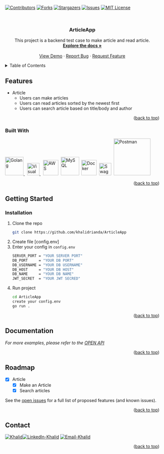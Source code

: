 <a name="readme-top"></a>



[![Contributors][contributors-shield]][contributors-url]
[![Forks][forks-shield]][forks-url]
[![Stargazers][stars-shield]][stars-url]
[![Issues][issues-shield]][issues-url]
[![MIT License][license-shield]][license-url]



<!-- PROJECT LOGO -->
<br />
<div align="center">
  <a href="https://github.com/khalidrianda/ArticleApp">
  </a>

<h3 align="center">ArticleApp</h3>

  <p align="center">
    This project is a backend test case to make article and read article.
    <br />
    <a href="https://github.com/khalidrianda/ArticleApp"><strong>Explore the docs »</strong></a>
    <br />
    <br />
    <a href="https://github.com/khalidrianda/ArticleApp">View Demo</a>
    ·
    <a href="https://github.com/khalidrianda/ArticleApp/issues">Report Bug</a>
    ·
    <a href="https://github.com/khalidrianda/ArticleApp/issues">Request Feature</a>
  </p>
</div>



<!-- TABLE OF CONTENTS -->
<details>
  <summary>Table of Contents</summary>
  <ol>
    <li>
      <a href="#features">Features</a>
      <ul>
        <li><a href="#built-with">Built With</a></li>
      </ul>
    </li>
    <li>
      <a href="#getting-started">Getting Started</a>
      <ul>
        <li><a href="#installation">Installation</a></li>
      </ul>
    </li>
    <li><a href="#usage">Usage</a></li>
    <li><a href="#roadmap">Roadmap</a></li>
    <li><a href="#contact">Contact</a></li>
  </ol>
</details>



<!-- ABOUT THE PROJECT -->
## Features

- Article
    - Users can make articles
    - Users can read articles sorted by the newest first
    - Users can search article based on title/body and author

<p align="right">(<a href="#readme-top">back to top</a>)</p>


### Built With

<div>
    <a href="https://go.dev/">
    <img src="https://go.dev/blog/go-brand/Go-Logo/PNG/Go-Logo_Blue.png" title="Golang" alt="Golang" width="60"/>
    </a>&nbsp;
    <a href="https://code.visualstudio.com/">
    <img src="https://upload.wikimedia.org/wikipedia/commons/9/9a/Visual_Studio_Code_1.35_icon.svg" title="Visual Studio Code" alt="Visual Studio Code" width="40"/>
    </a>&nbsp;
    <a href="https://aws.amazon.com/">
    <img src="https://upload.wikimedia.org/wikipedia/commons/9/93/Amazon_Web_Services_Logo.svg" title="AWS" alt="AWS" width="50"/></a>&nbsp;
    <a href="https://www.mysql.com/">
    <img src="https://1000logos.net/wp-content/uploads/2020/08/MySQL-Logo.png" title="MySQL" alt="MySQL" width="60"/></a>&nbsp;
    <a href="https://hub.docker.com/">
    <img src="https://www.docker.com/wp-content/uploads/2022/03/vertical-logo-monochromatic.png" title="Docker" alt="Docker" width="50"/></a>&nbsp;
    <a href="https://swagger.io/">
    <img src="https://upload.wikimedia.org/wikipedia/commons/a/ab/Swagger-logo.png" title="Swagger" alt="Swagger" width="40"/></a>&nbsp;
    <a href="https://www.postman.com/">
    <img src="https://upload.wikimedia.org/wikipedia/commons/c/c2/Postman_%28software%29.png" title="Postman" alt="Postman" width="120"/></a>&nbsp;
</div>

<p align="right">(<a href="#readme-top">back to top</a>)</p>



<!-- GETTING STARTED -->
## Getting Started

### Installation

1. Clone the repo
   ```bash
   git clone https://github.com/khalidrianda/ArticleApp
   ```
2. Create file [config.env]
3. Enter your config in `config.env`
   ```bash
   SERVER_PORT = "YOUR SERVER PORT"
   DB_PORT     = "YOUR DB PORT"
   DB_USERNAME = "YOUR DB USERNAME" 
   DB_HOST     = "YOUR DB HOST"
   DB_NAME     = "YOUR DB NAME"
   JWT_SECRET  = "YOUR JWT SECRED"
   ```
4. Run project
   ```bash
   cd ArticleApp
   create your config.env
   go run .
   ```

<p align="right">(<a href="#readme-top">back to top</a>)</p>



<!-- USAGE EXAMPLES -->
## Documentation

_For more examples, please refer to the [OPEN API](https://app.swaggerhub.com/apis-docs/KHALIDRIANDA22_1/ArticleApp/1.0.0#/)_

<p align="right">(<a href="#readme-top">back to top</a>)</p>



<!-- ROADMAP -->
## Roadmap

- [x] Article
    - [x] Make an Article
    - [x] Search articles

See the [open issues](https://github.com/khalidrianda/ArticleApp/issues) for a full list of proposed features (and known issues).

<p align="right">(<a href="#readme-top">back to top</a>)</p>

<!-- CONTACT -->
## Contact

[![Khalid][khalid]][khalid-url][![LinkedIn-Khalid][linkedin-shield]][linkedin-url-1] [![Email-Khalid][email-shield]][email-1]

<p align="right">(<a href="#readme-top">back to top</a>)</p>



<!-- MARKDOWN LINKS & IMAGES -->
<!-- https://www.markdownguide.org/basic-syntax/#reference-style-links -->
[contributors-shield]: https://img.shields.io/github/contributors/khalidrianda/ArticleApp.svg?style=for-the-badge
[contributors-url]: https://github.com/khalidrianda/ArticleApp/graphs/contributors
[forks-shield]: https://img.shields.io/github/forks/khalidrianda/ArticleApp.svg?style=for-the-badge
[forks-url]: https://github.com/khalidrianda/ArticleApp/network/members
[stars-shield]: https://img.shields.io/github/stars/khalidrianda/ArticleApp.svg?style=for-the-badge
[stars-url]: https://github.com/khalidrianda/ArticleApp/stargazers
[issues-shield]: https://img.shields.io/github/issues/khalidrianda/ArticleApp.svg?style=for-the-badge
[issues-url]: https://github.com/khalidrianda/ArticleApp/issues
[license-shield]: https://img.shields.io/github/license/khalidrianda/ArticleApp.svg?style=for-the-badge
[license-url]: https://github.com/khalidrianda/ArticleApp/blob/main/LICENSE.txt
[linkedin-shield]: https://img.shields.io/badge/-LinkedIn-black.svg?style=for-the-badge&logo=linkedin&colorB=555
[linkedin-url-1]: https://linkedin.com/in/khalidrianda
[Go]: https://img.shields.io/github/go-mod/go-version/khalidrianda/ArticleApp
[go-url]: https://go.dev/
[Echo]: https://img.shields.io/badge/Echo-v4-9cf
[echo-url]: https://echo.labstack.com/
[Oauth]: https://img.shields.io/badge/OAuth-Google-informational
[oauth-url]: https://developers.google.com/identity/protocols/oauth2
[Gmail]: https://img.shields.io/badge/Gmail-Google-informational
[mail-url]: https://github.com/googleapis/google-api-go-client
[Calendar]: https://img.shields.io/badge/Calender-Google-informational
[calendar-url]: https://github.com/googleapis/google-api-go-client
[AWS]: https://img.shields.io/badge/AWS-EC2-orange
[aws-url]: https://aws.amazon.com/
[khalid]: https://img.shields.io/badge/-Khalid-black.svg?style=for-the-badge&logo=Khalid&colorB=555
[khalid-url]: https://github.com/khalidrianda
[email-shield]: https://img.shields.io/badge/gmail-DD0031?style=for-the-badge&logo=gmail&logoColor=white
[email-1]: khalidrianda12@gmail.com
